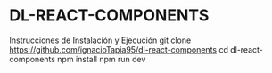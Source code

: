 # DL-REACT-COMPONENTS
Instrucciones de Instalación y Ejecución
git clone https://github.com/ignacioTapia95/dl-react-components
cd dl-react-components
npm install
npm run dev
